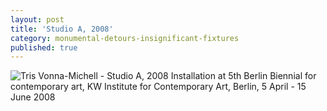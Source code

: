 ```yaml
---
layout: post
title: 'Studio A, 2008'
category: monumental-detours-insignificant-fixtures
published: true
---
```


![Tris Vonna-Michell - Studio A, 2008]({{site.baseurl}}/assets/img/0706-studio-a-2008.jpg)
Installation at 5th Berlin Biennial for contemporary art, KW Institute for Contemporary Art, Berlin, 5 April - 15 June 2008
